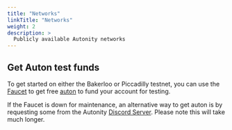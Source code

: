 ```yaml
---
title: "Networks"
linkTitle: "Networks"
weight: 2
description: >
  Publicly available Autonity networks
---
```



## Get Auton test funds

To get started on either the Bakerloo or Piccadilly testnet, you can use the [Faucet](https://faucet.autonity.org/) to get free [auton](/autonity/protocol-assets/auton) to fund your account for testing.

If the Faucet is down for maintenance, an alternative way to get auton is by requesting some from the Autonity [Discord Server](https://discord.gg/autonity). Please note this will take much longer.
